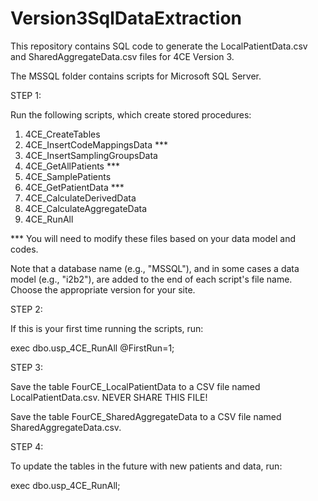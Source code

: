 # Version3SqlDataExtraction
This repository contains SQL code to generate the LocalPatientData.csv and SharedAggregateData.csv files for 4CE Version 3.

The MSSQL folder contains scripts for Microsoft SQL Server.

STEP 1:

Run the following scripts, which create stored procedures:
1) 4CE_CreateTables
2) 4CE_InsertCodeMappingsData ***
3) 4CE_InsertSamplingGroupsData
4) 4CE_GetAllPatients ***
5) 4CE_SamplePatients
6) 4CE_GetPatientData ***
7) 4CE_CalculateDerivedData
8) 4CE_CalculateAggregateData
9) 4CE_RunAll

*** You will need to modify these files based on your data model and codes.

Note that a database name (e.g., "MSSQL"), and in some cases a data model (e.g., "i2b2"), are added to the end of each script's file name. Choose the appropriate version for your site.

STEP 2:

If this is your first time running the scripts, run:

exec dbo.usp_4CE_RunAll @FirstRun=1;

STEP 3:

Save the table FourCE_LocalPatientData to a CSV file named LocalPatientData.csv. NEVER SHARE THIS FILE!

Save the table FourCE_SharedAggregateData to a CSV file named SharedAggregateData.csv.

STEP 4:

To update the tables in the future with new patients and data, run:

exec dbo.usp_4CE_RunAll;
